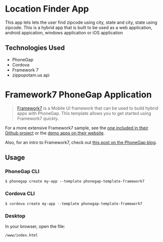 <h1>Location Finder App</h1>
<p>This app lets lets the user find zipcode using city, state and city, state using zipcode. This is a hybrid app that is built to be used as a web application, android appication, windows application or iOS application</p>

<h2>Technologies Used</h2>
<ul>
<li>PhoneGap</li>
<li>Cordova</li>
<li>Framework 7</li>
<li>zippopotam.us api</li>
</ul>

# Framework7 PhoneGap Application

> [Framework7](http://www.idangero.us/framework7) is a Mobile UI framework that can be used to build hybrid apps with PhoneGap. This template allows you to get started using Framework7
  quickly.

  For a more extensive Framework7 sample, see the [one included in their Github project](https://github.com/nolimits4web/Framework7/tree/master/dist)
  or the [demo apps on their website](http://www.idangero.us/framework7/apps/#.VpQCc5MrKjQ).

  Also, for an intro to Framework7, check out [this post on the PhoneGap blog](http://phonegap.com/blog/2015/11/30/framework7/).   


## Usage

### PhoneGap CLI

    $ phonegap create my-app --template phonegap-template-framework7

### Cordova CLI

    $ cordova create my-app --template phonegap-template-framework7

### Desktop

In your browser, open the file:

    /www/index.html

